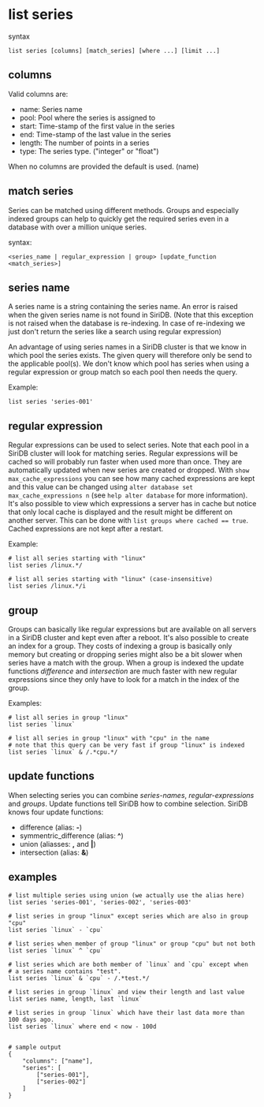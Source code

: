 list series
===========

syntax

	list series [columns] [match_series] [where ...] [limit ...]

columns
-------
Valid columns are:

- name: Series name
- pool: Pool where the series is assigned to
- start: Time-stamp of the first value in the series
- end: Time-stamp of the last value in the series
- length: The number of points in a series
- type: The series type. ("integer" or "float")

When no columns are provided the default is used. (name)

match series
------------

Series can be matched using different methods. Groups and especially indexed groups can help to quickly get the required series even in a database with over a million unique series.


syntax:

	<series_name | regular_expression | group> [update_function <match_series>]
	
series name
-----------
A series name is a string containing the series name. An error is raised when the given series name is not found in SiriDB. (Note that this exception
is not raised when the database is re-indexing. In case of re-indexing we just don't return the series like a search using regular expression)

An advantage of using series names in a SiriDB cluster is that we know in which pool the series exists. The given query will therefore only be send
to the applicable pool(s). We don't know which pool has series when using a regular expression or group match so each pool then needs the query.

Example:

	list series 'series-001'

regular expression
------------------
Regular expressions can be used to select series. Note that each pool in a SiriDB cluster will look for matching series. Regular expressions
will be cached so will probably run faster when used more than once. They are automatically updated when new series are created or dropped.
With `show max_cache_expressions` you can see how many cached expressions are kept and this value can be changed using 
`alter database set max_cache_expressions n` (see `help alter database` for more information).
It's also possible to view which expressions a server has in cache but notice that only local cache is displayed and the result might be different 
on another server. This can be done with `list groups where cached == true`. Cached expressions are not kept after a restart.
 
Example:
	
	# list all series starting with "linux"
	list series /linux.*/

	# list all series starting with "linux" (case-insensitive)
	list series /linux.*/i
	
group
-----
Groups can basically like regular expressions but are available on all servers in a SiriDB cluster and kept even after a reboot.
It's also possible to create an index for a group. They costs of indexing a group is basically only memory but creating or dropping series
might also be a bit slower when series have a match with the group. When a group is indexed the update functions *difference* and *intersection*
are much faster with new regular expressions since they only have to look for a match in the index of the group.

Examples:

	# list all series in group "linux"
	list series `linux`
	
	# list all series in group "linux" with "cpu" in the name
	# note that this query can be very fast if group "linux" is indexed
	list series `linux` & /.*cpu.*/
	
update functions
----------------
When selecting series you can combine *series-names*, *regular-expressions* and *groups*. Update functions tell SiriDB how to combine selection.
SiriDB knows four update functions:
* difference (alias: **-**)
* symmentric_difference (alias: **^**)
* union (aliasses: **,** and **|**)
* intersection (alias: **&**)

examples
--------

	# list multiple series using union (we actually use the alias here)
	list series 'series-001', 'series-002', 'series-003'
	
	# list series in group "linux" except series which are also in group "cpu"
	list series `linux` - `cpu`
	
	# list series when member of group "linux" or group "cpu" but not both
	list series `linux` ^ `cpu`
	
	# list series which are both member of `linux` and `cpu` except when
	# a series name contains "test".
	list series `linux` & `cpu` - /.*test.*/
	
	# list series in group `linux` and view their length and last value
	list series name, length, last `linux`
	
	# list series in group `linux` which have their last data more than 100 days ago.
	list series `linux` where end < now - 100d


	# sample output
	{
		"columns": ["name"],
		"series": [
			["series-001"], 
			["series-002"]
		]
	}	
	
	
	
	